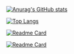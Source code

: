 <!-- ### Hi there 👋 -->

<!--
**C01day/C01day** is a ✨ _special_ ✨ repository because its `README.md` (this file) appears on your GitHub profile.

Here are some ideas to get you started:

- 🔭 I’m currently working on ...
- 🌱 I’m currently learning ...
- 👯 I’m looking to collaborate on ...
- 🤔 I’m looking for help with ...
- 💬 Ask me about ...
- 📫 How to reach me: ...
- 😄 Pronouns: ...
- ⚡ Fun fact: ...
-->
[![Anurag's GitHub stats](https://github-readme-stats.vercel.app/api?username=C01day)](https://github.com/anuraghazra/github-readme-stats)

[![Top Langs](https://github-readme-stats.vercel.app/api/top-langs/?username=C01day&layout=compact)](https://github.com/anuraghazra/github-readme-stats)

[![Readme Card](https://github-readme-stats.vercel.app/api/pin/?username=C01day&repo=blog)](https://github.com/anuraghazra/github-readme-stats)

[![Readme Card](https://github-readme-stats.vercel.app/api/pin/?username=C01day&repo=vuepress-teach)](https://github.com/anuraghazra/github-readme-stats)




